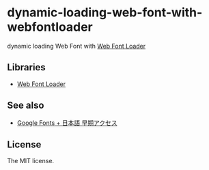 # dynamic-loading-web-font-with-webfontloader

dynamic loading Web Font with [Web Font Loader](https://github.com/typekit/webfontloader)

## Libraries

- [Web Font Loader](https://github.com/typekit/webfontloader)

## See also

- [Google Fonts + 日本語 早期アクセス](https://googlefonts.github.io/japanese/)

## License

The MIT license.
